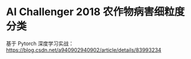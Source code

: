 # AI Challenger 2018 农作物病害细粒度分类

基于 Pytorch 深度学习实战：https://blog.csdn.net/a940902940902/article/details/83993234

##
